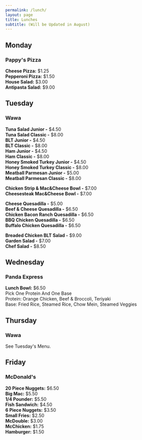 ```yaml
---
permalink: /lunch/
layout: page
title: Lunches
subtitle: (Will be Updated in August)
---
```


## Monday
### Pappy's Pizza
**Cheese Pizza:** $1.25<br />
**Pepperoni Pizza:** $1.50<br />
**House Salad:** $3.00<br />
**Antipasta Salad:** $9.00<br />

## Tuesday
### Wawa
**Tuna Salad Junior -** $4.50<br />
**Tuna Salad Classic -** $8.00<br />
**BLT Junior -** $4.50<br />
**BLT Classic -** $8.00<br />
**Ham Junior -** $4.50<br />
**Ham Classic -** $8.00<br />
**Honey Smoked Turkey Junior -** $4.50<br />
**Honey Smoked Turkey Classic -** $8.00<br />
**Meatball Parmesan Junior -** $5.00<br />
**Meatball Parmesan Classic -** $8.00<br />

**Chicken Strip & Mac&Cheese Bowl -** $7.00<br />
**Cheesesteak Mac&Cheese Bowl -** $7.00<br />

**Cheese Quesadilla -** $5.00<br />
**Beef & Cheese Quesadilla -** $6.50<br />
**Chicken Bacon Ranch Quesadilla -** $6.50<br />
**BBQ Chicken Quesadilla -** $6.50<br />
**Buffalo Chicken Quesadilla -** $6.50<br />

**Breaded Chicken BLT Salad -** $9.00<br />
**Garden Salad -** $7.00<br />
**Chef Salad -** $8.50<br />



## Wednesday
### Panda Express
**Lunch Bowl:** $6.50<br />
Pick One Protein And One Base<br />
Protein: Orange Chicken, Beef & Broccoli, Teriyaki<br />
Base: Fried Rice, Steamed Rice, Chow Mein, Steamed Veggies<br />

## Thursday
### Wawa
See Tuesday's Menu.<br />

## Friday
### McDonald's
**20 Piece Nuggets:** $6.50<br />
**Big Mac:** $5.50<br />
**1/4 Pounder:** $5.50<br />
**Fish Sandwich:**	$4.50<br />
**6 Piece Nuggets:** $3.50<br />
**Small Fries:** $2.50<br />
**McDouble:** $3.00<br />
**McChicken:** $1.75<br />
**Hamburger:** $1.50<br />
